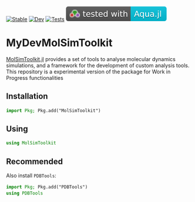 [![Stable](https://img.shields.io/badge/docs-stable-blue.svg)](https://m3g.github.io/MolSimToolkit.jl/stable)
[![Dev](https://img.shields.io/badge/docs-dev-blue.svg)](https://m3g.github.io/MolSimToolkit.jl/dev)
[![Tests](https://img.shields.io/badge/build-passing-green)](https://github.com/m3g/MolSimToolkit.jl/actions)
[![Aqua QA](https://raw.githubusercontent.com/JuliaTesting/Aqua.jl/master/badge.svg)](https://github.com/JuliaTesting/Aqua.jl)

# MyDevMolSimToolkit

[MolSimToolkit.jl](https://github.com/m3g/MolSimToolkit.jl) provides a set of tools to 
analyse molecular dynamics simulations, and a framework for the development of custom
analysis tools. This repository is a experimental version of the package for Work in Progress functionalities

## Installation

```julia
import Pkg; Pkg.add("MolSimToolkit")
```

## Using

```julia
using MolSimToolkit
```

## Recommended

Also install `PDBTools`:

```julia
import Pkg; Pkg.add("PDBTools")
using PDBTools
```








